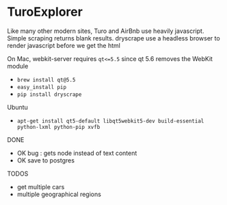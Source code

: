 # TuroExplorer

Like many other modern sites, Turo and AirBnb use heavily javascript. Simple scraping returns blank results. dryscrape use a headless browser to render javascript before we get the html

On Mac, webkit-server requires `qt<=5.5` since qt 5.6 removes the WebKit module
* `brew install qt@5.5`
* `easy_install pip`
* `pip install dryscrape`

Ubuntu
* `apt-get install qt5-default libqt5webkit5-dev build-essential python-lxml python-pip xvfb`

DONE
* OK bug : gets node instead of text content
* OK save to postgres

TODOS
* get multiple cars
* multiple geographical regions